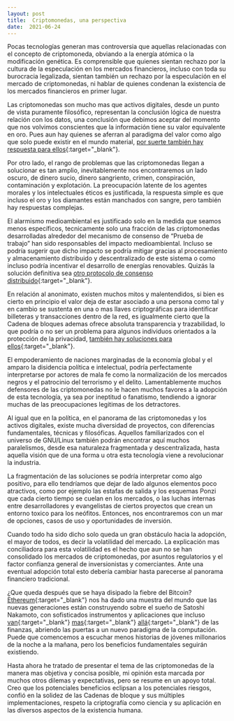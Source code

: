 ```yaml
---
layout: post
title:  Criptomonedas, una perspectiva
date:  2021-06-24
---
```

Pocas tecnologías generan mas controversia que aquellas relacionadas con el concepto de criptomoneda, obviando a la energía atómica o la modificación genética. Es comprensible que quienes sientan rechazo por la cultura de la especulación en los mercados financieros, incluso con toda su burocracia legalizada, sientan también un rechazo por la especulación en el mercado de criptomonedas, ni hablar de quienes condenan la existencia de los mercados financieros en primer lugar.
<!--sep-->

Las criptomonedas son mucho mas que activos digitales, desde un punto de vista puramente filosófico, representan la conclusión lógica de nuestra relación con los datos, una conclusión que debimos aceptar del momento que nos volvimos conscientes que la información tiene su valor equivalente en oro. Pues aun hay quienes se aferran al paradigma del valor como algo que solo puede existir en el mundo material, [por suerte también hay respuesta para ellos](https://es.wikipedia.org/wiki/Dinero_fiduciario){:target="_blank"}.

Por otro lado, el rango de problemas que las criptomonedas llegan a solucionar es tan amplio, inevitablemente nos encontraremos un lado oscuro, de dinero sucio, dinero sangriento, crimen, conspiración, contaminación y explotación. La preocupación latente de los agentes morales y los intelectuales éticos es justificada, la respuesta simple es que incluso el oro y los diamantes están manchados con sangre, pero también hay respuestas complejas.

El alarmismo medioambiental es justificado solo en la medida que seamos menos específicos, tecnicamente solo una fracción de las criptomonedas desarrolladas alrededor del mecanismo de consenso de “Prueba de trabajo” han sido responsables del impacto medioambiental. Incluso se podría sugerir que dicho impacto se podría mitigar gracias al procesamiento y almacenamiento distribuido y descentralizado de este sistema o como incluso podría incentivar el desarrollo de energías renovables. Quizás la solución definitiva sea [otro protocolo de consenso distribuido](https://es.wikipedia.org/wiki/Prueba_de_participaci%C3%B3n){:target="_blank"}.

En relación al anonimato, existen muchos mitos y malentendidos, si bien es cierto en principio el valor deja de estar asociado a una persona como tal y en cambio se sustenta en una o mas llaves criptográficas para identificar billeteras y transacciones dentro de la red, es igualmente cierto que la Cadena de bloques ademas ofrece absoluta transparencia y trazabilidad, lo que podría o no ser un problema para algunos individuos orientados a la protección de la privacidad, [también hay soluciones para ellos](https://www.getmonero.org/){:target="_blank"}.

El empoderamiento de naciones marginadas de la economía global y el amparo la disidencia política e intelectual, podría perfectamente interpretarse por actores de mala fe como la normalización de los mercados negros y el patrocinio del terrorismo y el delito. Lamentablemente muchos defensores de las criptomonedas no le hacen muchos favores a la adopción de esta tecnología, ya sea por ineptitud o fanatismo, tendiendo a ignorar muchas de las preocupaciones legitimas de los detractores.

Al igual que en la política, en el panorama de las criptomonedas y los activos digitales, existe mucha diversidad de proyectos, con diferencias fundamentales, técnicas y filosóficas. Aquellos familiarizados con el universo de GNU/Linux también podrán encontrar aquí muchos paralelismos, desde esa naturaleza fragmentada y descentralizada, hasta aquella visión que de una forma u otra esta tecnología viene a revolucionar la industria. 

La fragmentación de las soluciones se podría interpretar como algo positivo, para ello tendríamos que dejar de lado algunos elementos poco atractivos, como por ejemplo las estafas de salida y los esquemas Ponzi que cada cierto tiempo se cuelan en los mercados, o las luchas internas entre desarrolladores y evangelistas de ciertos proyectos que crean un entorno toxico para los neófitos. Entonces, nos encontraremos con un mar de opciones, casos de uso y oportunidades de inversión.

Cuando todo ha sido dicho solo queda un gran obstáculo hacia la adopción, el mayor de todos, es decir la volatilidad del mercado. La explicación mas conciliadora para esta volatilidad es el hecho que aun no se han consolidado los mercados de criptomonedas, por asuntos regulatorios y el factor confianza general de inversionistas y comerciantes.  Ante una eventual adopción total esto debería cambiar hasta parecerse al panorama financiero tradicional.

¿Que queda después que se haya disipado la fiebre del Bitcoin? [Ethereum](https://ethereum.org/es/){:target="_blank"} nos ha dado una muestra del mundo que las nuevas generaciones están construyendo sobre el sueño de Satoshi Nakamoto, con sofisticados instrumentos y aplicaciones que incluso [van](http://ethertweet.net/){:target="_blank"}  [mas](https://ens.domains/){:target="_blank"}  [allá](https://www.golem.network/){:target="_blank"} de las finanzas, abriendo las puertas a un nuevo paradigma de la computación. Puede que comencemos a escuchar menos historias de jóvenes millonarios de la noche a la mañana, pero los beneficios fundamentales seguirán existiendo.

Hasta ahora he tratado de presentar el tema de las criptomonedas de la manera mas objetiva y concisa posible, mi opinión esta marcada por muchos otros dilemas y expectativas, pero se resume en un apoyo total. Creo que los potenciales beneficios eclipsan a los potenciales riesgos, confió en la solidez de las Cadenas de bloque y sus múltiples implementaciones, respeto la criptografía como ciencia y su aplicación en las diversos aspectos de la existencia humana.

